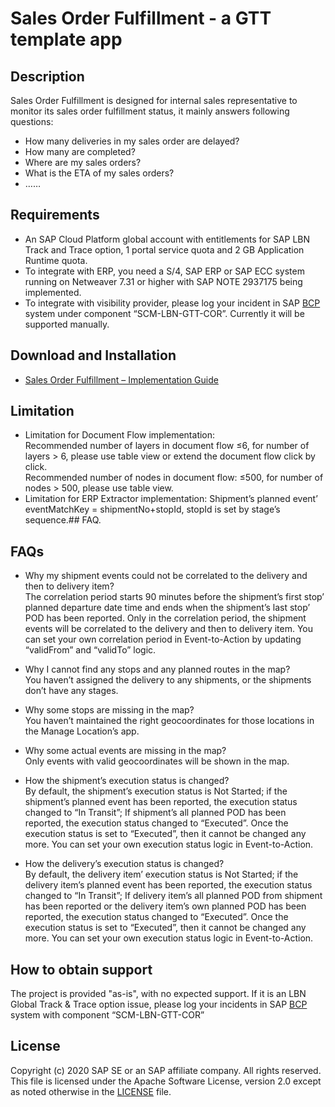 # Sales Order Fulfillment - a GTT template app

## Description
Sales Order Fulfillment is designed for internal sales representative to monitor its sales order fulfillment status, it mainly answers following questions:
* How many deliveries in my sales order are delayed?
* How many are completed?
* Where are my sales orders?
* What is the ETA of my sales orders?
* ……

## Requirements
* An SAP Cloud Platform global account with entitlements for SAP LBN Track and Trace option, 1 portal service quota and 2 GB Application Runtime quota.
* To integrate with ERP, you need a S/4, SAP ERP or SAP ECC system running on Netweaver 7.31 or higher with SAP NOTE 2937175 being implemented. 
* To integrate with visibility provider, please log your incident in SAP [BCP]( https://support.wdf.sap.corp/)  system under component “SCM-LBN-GTT-COR”. Currently it will be supported manually.

## Download and Installation
* [Sales Order Fulfillment – Implementation Guide](https://github.com/SAP-samples/logistics-business-network-gtt-samples/blob/dev/lbn-gtt-sof-sample/Documents/01_Implementation%20Guide%20-%20SOF.pdf)

## Limitation
* Limitation for Document Flow implementation: </br>
Recommended number of layers in document flow ≤6, for number of layers > 6, please use table view or extend the document flow click by click. </br>
Recommended number of nodes in document flow: ≤500, for number of nodes > 500, please use table view. </br>
* Limitation for ERP Extractor implementation:
Shipment’s planned event’ eventMatchKey = shipmentNo+stopId, stopId is set by stage’s sequence.## FAQ. </br>

## FAQs
* Why my shipment events could not be correlated to the delivery and then to delivery item? <br>
The correlation period starts 90 minutes before the shipment’s first stop’ planned departure date time and ends when the shipment’s last stop’ POD has been reported. Only in the correlation period, the shipment events will be correlated to the delivery and then to delivery item.
You can set your own correlation period in Event-to-Action by updating “validFrom” and “validTo” logic.

* Why I cannot find any stops and any planned routes in the map? <br>
You haven’t assigned the delivery to any shipments, or the shipments don’t have any stages.

* Why some stops are missing in the map? <br>
You haven’t maintained the right geocoordinates for those locations in the Manage Location’s app.

* Why some actual events are missing in the map? <br>
Only events with valid geocoordinates will be shown in the map.

* How the shipment’s execution status is changed? <br>
By default, the shipment’s execution status is Not Started; if the shipment’s planned event has been reported, the execution status changed to “In Transit”; If shipment’s all planned POD has been reported, the execution status changed to “Executed”. Once the execution status is set to “Executed”, then it cannot be changed any more.
You can set your own execution status logic in Event-to-Action.

* How the delivery’s execution status is changed? <br>
By default, the delivery item’ execution status is Not Started; if the delivery item’s planned event has been reported, the execution status changed to “In Transit”; If delivery item’s all planned POD from shipment has been reported or the delivery item’s own planned POD has been reported, the execution status changed to “Executed”. Once the execution status is set to “Executed”, then it cannot be changed any more.
You can set your own execution status logic in Event-to-Action.

## How to obtain support
The project is provided "as-is", with no expected support. 
If it is an LBN Global Track & Trace option issue, please log your incidents in SAP [BCP](https://support.wdf.sap.corp/) system with component “SCM-LBN-GTT-COR”

## License
Copyright (c) 2020 SAP SE or an SAP affiliate company. All rights reserved. This file is licensed under the Apache Software License, version 2.0 except as noted otherwise in the [LICENSE](LICENSE) file.   
